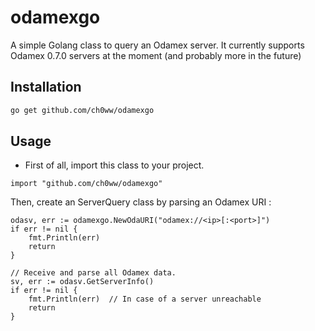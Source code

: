 # odamexgo
A simple Golang class to query an Odamex server. It currently supports Odamex 0.7.0 servers at the moment (and probably more in the future)

## Installation
```bash
go get github.com/ch0ww/odamexgo
```

## Usage
- First of all, import this class to your project.
```golang
import "github.com/ch0ww/odamexgo"
```

Then, create an ServerQuery class by parsing an Odamex URI :
```golang
odasv, err := odamexgo.NewOdaURI("odamex://<ip>[:<port>]")
if err != nil {
    fmt.Println(err)
    return
}

// Receive and parse all Odamex data.
sv, err := odasv.GetServerInfo()
if err != nil {
    fmt.Println(err)  // In case of a server unreachable
    return
}
```

